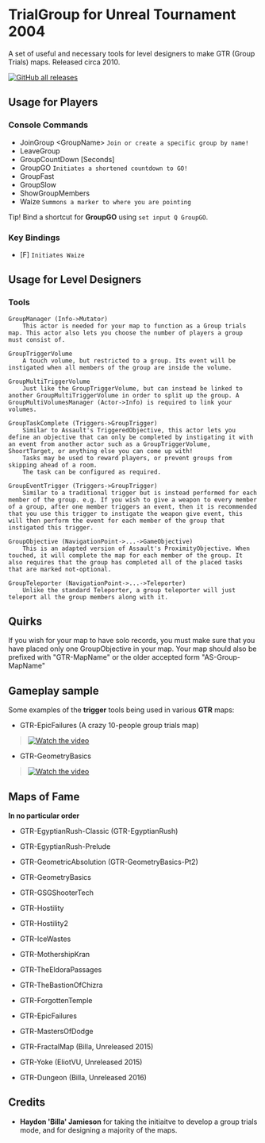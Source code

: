 # TrialGroup for Unreal Tournament 2004

A set of useful and necessary tools for level designers to make GTR (Group Trials) maps. Released circa 2010.

[![GitHub all releases](https://img.shields.io/github/downloads/EliteTrials/UT2004-TrialGroup/total)](https://github.com/EliteTrials/UT2004-TrialGroup/releases)

## Usage for Players

### Console Commands

- JoinGroup \<GroupName\> ```Join or create a specific group by name!```
- LeaveGroup
- GroupCountDown [Seconds]
- GroupGO ```Initiates a shortened countdown to GO!```
- GroupFast
- GroupSlow
- ShowGroupMembers
- Waize ```Summons a marker to where you are pointing```

Tip! Bind a shortcut for **GroupGO** using ```set input Q GroupGO```.

### Key Bindings

- [F] ```Initiates Waize```

## Usage for Level Designers

### Tools

    GroupManager (Info->Mutator)
        This actor is needed for your map to function as a Group trials map. This actor also lets you choose the number of players a group must consist of.
        
    GroupTriggerVolume
        A touch volume, but restricted to a group. Its event will be instigated when all members of the group are inside the volume.
        
    GroupMultiTriggerVolume
        Just like the GroupTriggerVolume, but can instead be linked to another GroupMultiTriggerVolume in order to split up the group. A GroupMultiVolumesManager (Actor->Info) is required to link your volumes.
        
    GroupTaskComplete (Triggers->GroupTrigger)
        Similar to Assault's TriggeredObjective, this actor lets you define an objective that can only be completed by instigating it with an event from another actor such as a GroupTriggerVolume, ShoortTarget, or anything else you can come up with!
        Tasks may be used to reward players, or prevent groups from skipping ahead of a room.
        The task can be configured as required.
        
    GroupEventTrigger (Triggers->GroupTrigger)
        Similar to a traditional trigger but is instead performed for each member of the group. e.g. If you wish to give a weapon to every member of a group, after one member triggers an event, then it is recommended that you use this trigger to instigate the weapon give event, this will then perform the event for each member of the group that instigated this trigger.
        
    GroupObjective (NavigationPoint->...->GameObjective)
        This is an adapted version of Assault's ProximityObjective. When touched, it will complete the map for each member of the group. It also requires that the group has completed all of the placed tasks that are marked not-optional. 
        
    GroupTeleporter (NavigationPoint->...->Teleporter)
        Unlike the standard Teleporter, a group teleporter will just teleport all the group members along with it.

## Quirks

If you wish for your map to have solo records, you must make sure that you have placed only one GroupObjective in your map. Your map should also be prefixed with "GTR-MapName" or the older accepted form "AS-Group-MapName"

## Gameplay sample

Some examples of the **trigger** tools being used in various **GTR** maps:

- GTR-EpicFailures (A crazy 10-people group trials map)
> [![Watch the video](https://img.youtube.com/vi/cVDr_BNKmC4/hqdefault.jpg)](https://youtu.be/cVDr_BNKmC4)

- GTR-GeometryBasics
> [![Watch the video](https://img.youtube.com/vi/yfIcML7SpyU/hqdefault.jpg)](https://youtu.be/yfIcML7SpyU)

## Maps of Fame

**In no particular order**

- GTR-EgyptianRush-Classic (GTR-EgyptianRush)
- GTR-EgyptianRush-Prelude
- GTR-GeometricAbsolution (GTR-GeometryBasics-Pt2)
- GTR-GeometryBasics
- GTR-GSGShooterTech
- GTR-Hostility
- GTR-Hostility2
- GTR-IceWastes
- GTR-MothershipKran
- GTR-TheEldoraPassages
- GTR-TheBastionOfChizra
- GTR-ForgottenTemple
- GTR-EpicFailures
- GTR-MastersOfDodge

- GTR-FractalMap (Billa, Unreleased 2015)
- GTR-Yoke (EliotVU, Unreleased 2015)
- GTR-Dungeon (Billa, Unreleased 2016)


## Credits

- **Haydon 'Billa' Jamieson** for taking the initiaitve to develop a group trials mode, and for designing a majority of the maps.
